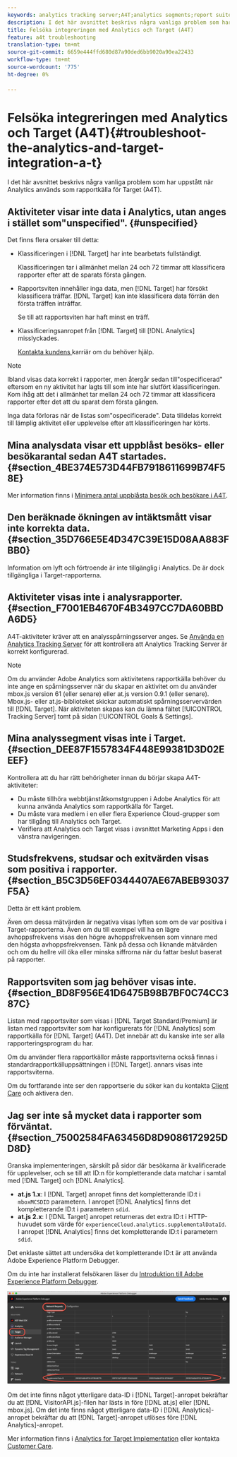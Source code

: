 ```yaml
---
keywords: analytics tracking server;A4T;analytics segments;report suites;incorrect data;orphaned;sdid;VisitorAPI.js;mboxMCSDID;phantom;unspecified
description: I det här avsnittet beskrivs några vanliga problem som har uppstått när Analytics används som rapportkälla för Target (A4T).
title: Felsöka integreringen med Analytics och Target (A4T)
feature: a4t troubleshooting
translation-type: tm+mt
source-git-commit: 6659e444ffd680d87a90ded6bb9020a90ea22433
workflow-type: tm+mt
source-wordcount: '775'
ht-degree: 0%

---
```



# Felsöka integreringen med Analytics och Target (A4T){#troubleshoot-the-analytics-and-target-integration-a-t}

I det här avsnittet beskrivs några vanliga problem som har uppstått när Analytics används som rapportkälla för Target (A4T).

## Aktiviteter visar inte data i Analytics, utan anges i stället som&quot;unspecified&quot;. {#unspecified}

Det finns flera orsaker till detta:

* Klassificeringen i [!DNL Target] har inte bearbetats fullständigt.

   Klassificeringen tar i allmänhet mellan 24 och 72 timmar att klassificera rapporter efter att de sparats första gången.

* Rapportsviten innehåller inga data, men [!DNL Target] har försökt klassificera träffar. [!DNL Target] kan inte klassificera data förrän den första träffen inträffar.

   Se till att rapportsviten har haft minst en träff.

* Klassificeringsanropet från [!DNL Target] till [!DNL Analytics] misslyckades.

   [Kontakta kundens ](/help/cmp-resources-and-contact-information.md#reference_ACA3391A00EF467B87930A450050077C) karriär om du behöver hjälp.

>[!NOTE]
>
>Ibland visas data korrekt i rapporter, men återgår sedan till&quot;ospecificerad&quot; eftersom en ny aktivitet har lagts till som inte har slutfört klassificeringen. Kom ihåg att det i allmänhet tar mellan 24 och 72 timmar att klassificera rapporter efter det att du sparat dem första gången.
>
>Inga data förloras när de listas som&quot;ospecificerade&quot;. Data tilldelas korrekt till lämplig aktivitet eller upplevelse efter att klassificeringen har körts.

## Mina analysdata visar ett uppblåst besöks- eller besökarantal sedan A4T startades. {#section_4BE374E573D44FB7918611699B74F58E}

Mer information finns i [Minimera antal uppblåsta besök och besökare i A4T](/help/c-integrating-target-with-mac/a4t/c-a4t-troubleshooting/minimizing-inflated-visit-and-visitor-counts-a4t.md#concept_A515C2DE126E44B6AD97754C2C6D5235).

## Den beräknade ökningen av intäktsmått visar inte korrekta data. {#section_35D766E5E4D347C39E15D08AA883FBB0}

Information om lyft och förtroende är inte tillgänglig i Analytics. De är dock tillgängliga i Target-rapporterna.

## Aktiviteter visas inte i analysrapporter. {#section_F7001EB4670F4B3497CC7DA60BBDA6D5}

A4T-aktiviteter kräver att en analysspårningsserver anges. Se [Använda en Analytics Tracking Server](/help/c-integrating-target-with-mac/a4t/analytics-tracking-server.md#task_72077BA7E93C4A65A715A18F32228823) för att kontrollera att Analytics Tracking Server är korrekt konfigurerad.

>[!NOTE]
>
>Om du använder Adobe Analytics som aktivitetens rapportkälla behöver du inte ange en spårningsserver när du skapar en aktivitet om du använder mbox.js version 61 (eller senare) eller at.js version 0.9.1 (eller senare). Mbox.js- eller at.js-biblioteket skickar automatiskt spårningsservervärden till [!DNL Target]. När aktiviteten skapas kan du lämna fältet [!UICONTROL Tracking Server] tomt på sidan [!UICONTROL Goals & Settings].

## Mina analyssegment visas inte i Target. {#section_DEE87F1557834F448E99381D3D02EEEF}

Kontrollera att du har rätt behörigheter innan du börjar skapa A4T-aktiviteter:

* Du måste tillhöra webbtjänståtkomstgruppen i Adobe Analytics för att kunna använda Analytics som rapportkälla för Target.
* Du måste vara medlem i en eller flera Experience Cloud-grupper som har tillgång till Analytics och Target.
* Verifiera att Analytics och Target visas i avsnittet Marketing Apps i den vänstra navigeringen.

## Studsfrekvens, studsar och exitvärden visas som positiva i rapporter. {#section_B5C3D56EF0344407AE67ABEB93037F5A}

Detta är ett känt problem.

Även om dessa mätvärden är negativa visas lyften som om de var positiva i Target-rapporterna. Även om du till exempel vill ha en lägre avhoppsfrekvens visas den högre avhoppsfrekvensen som vinnare med den högsta avhoppsfrekvensen. Tänk på dessa och liknande mätvärden och om du hellre vill öka eller minska siffrorna när du fattar beslut baserat på rapporter.

## Rapportsviten som jag behöver visas inte. {#section_BD8F956E41D6475B98B7BF0C74CC387C}

Listan med rapportsviter som visas i [!DNL Target Standard/Premium] är listan med rapportsviter som har konfigurerats för [!DNL Analytics] som rapportkälla för [!DNL Target] (A4T). Det innebär att du kanske inte ser alla rapporteringsprogram du har.

Om du använder flera rapportkällor måste rapportsviterna också finnas i standardrapportkälluppsättningen i [!DNL Target]. annars visas inte rapportsviterna.

Om du fortfarande inte ser den rapportserie du söker kan du kontakta [Client Care](/help/cmp-resources-and-contact-information.md#reference_ACA3391A00EF467B87930A450050077C) och aktivera den.

## Jag ser inte så mycket data i rapporter som förväntat. {#section_75002584FA63456D8D9086172925DD8D}

Granska implementeringen, särskilt på sidor där besökarna är kvalificerade för upplevelser, och se till att ID:n för kompletterande data matchar i samtal med [!DNL Target] och [!DNL Analytics].

* **at.js 1.x**: I  [!DNL Target] anropet finns det kompletterande ID:t i  `mboxMCSDID` parametern. I anropet [!DNL Analytics] finns det kompletterande ID:t i parametern `sdid`.
* **at.js 2.x**: I  [!DNL Target] anropet returneras det extra ID:t i HTTP-huvudet som värde för  `experienceCloud.analytics.supplementalDataId`. I anropet [!DNL Analytics] finns det kompletterande ID:t i parametern `sdid`.

Det enklaste sättet att undersöka det kompletterande ID:t är att använda Adobe Experience Platform Debugger.

Om du inte har installerat felsökaren läser du [Introduktion till Adobe Experience Platform Debugger](https://experienceleague.adobe.com/docs/platform-learn/tutorials/data-ingestion/web-sdk/introduction-to-the-experience-platform-debugger.html).

![Felsökning](/help/c-integrating-target-with-mac/a4t/assets/debugger.png)

Om det inte finns något ytterligare data-ID i [!DNL Target]-anropet bekräftar du att [!DNL VisitorAPI.js]-filen har lästs in före [!DNL at.js] eller [!DNL mbox.js]. Om det inte finns något ytterligare data-ID i [!DNL Analytics]-anropet bekräftar du att [!DNL Target]-anropet utlöses före [!DNL Analytics]-anropet.

Mer information finns i [Analytics for Target Implementation](/help/c-integrating-target-with-mac/a4t/a4timplementation.md#concept_CE78750AC2A4487D8ACD9369B3EAC85A) eller kontakta [Customer Care](/help/cmp-resources-and-contact-information.md#reference_ACA3391A00EF467B87930A450050077C).
